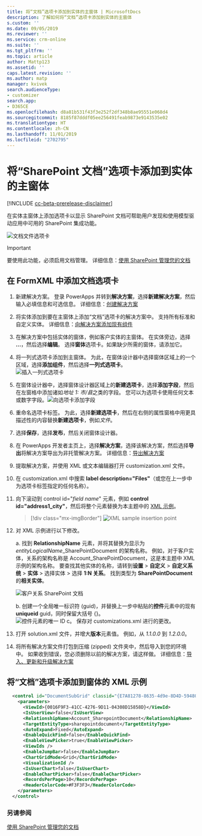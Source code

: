 ```yaml
---
title: 将“文档”选项卡添加到实体的主窗体 | MicrosoftDocs
description: 了解如何将“文档”选项卡添加到实体的主窗体
s.custom: ''
ms.date: 09/05/2019
ms.reviewer: ''
ms.service: crm-online
ms.suite: ''
ms.tgt_pltfrm: ''
ms.topic: article
author: Mattp123
ms.assetid: ''
caps.latest.revision: ''
ms.author: matp
manager: kvivek
search.audienceType:
- customizer
search.app:
- D365CE
ms.openlocfilehash: d8a81b531f43f3e252f2df348b8ae95551e068d4
ms.sourcegitcommit: 8185f87dddf05ee256491feab9873e9143535e02
ms.translationtype: HT
ms.contentlocale: zh-CN
ms.lasthandoff: 11/01/2019
ms.locfileid: "2702795"
---
```

# <a name="add-the-sharepoint-documents-tab-to-the-main-form-for-an-entity"></a>将“SharePoint 文档”选项卡添加到实体的主窗体
[!INCLUDE [cc-beta-prerelease-disclaimer](../../includes/cc-beta-prerelease-disclaimer.md)]

在实体主窗体上添加选项卡以显示 SharePoint 文档可帮助用户发现和使用模型驱动应用中可用的 SharePoint 集成功能。 

![文档文件选项卡](media/document-files-tab.png)

> [!IMPORTANT]
> 要使用此功能，必须启用文档管理。 详细信息：[使用 SharePoint 管理您的文档](/dynamics365/customer-engagement/admin/manage-documents-using-sharepoint)

## <a name="add-the-documents-tab-in-the-formxml"></a>在 FormXML 中添加文档选项卡 
1.  新建解决方案。 登录 PowerApps 并转到**解决方案**，选择**新建解决方案**，然后输入必填信息和可选信息。 详细信息：[创建解决方案](../common-data-service/create-solution.md)
2. 将实体添加到要在主窗体上添加“文档”选项卡的解决方案中。 支持所有标准和自定义实体。 详细信息：[向解决方案添加现有组件](/powerapps/maker/common-data-service/use-solution-explorer#add-an-existing-component-to-a-solution)
3. 在解决方案中包括实体的窗体，例如客户实体的主窗体。 在实体旁边，选择 **...**，然后选择**编辑**。 选择**窗体**选项卡。如果缺少所需的窗体，请添加它。   

4. 将一列式选项卡添加到主窗体。 为此，在窗体设计器中选择窗体区域上的一个区域，选择**添加组件**，然后选择**一列式选项卡**。  
   ![插入一列式选项卡](media/insert-one-column-tab.png)

5. 在窗体设计器中，选择窗体设计器区域上的**新建选项卡**，选择**添加字段**，然后在左窗格中添加诸如*地址 1: 市/县*之类的字段。 您可以为选项卡使用任何文本或数字字段。![向选项卡添加字段](media/add-field-to-tab.png)
6. 重命名选项卡标签。 为此，选择**新建选项卡**，然后在右侧的属性窗格中用更具描述性的内容替换**新建选项卡**，例如*文件*。
7. 选择**保存**，选择**发布**，然后关闭窗体设计器。 
8. 在 PowerApps 开发者主页上，选择**解决方案**，选择该解决方案，然后选择**导出**将解决方案导出为非托管解决方案。 详细信息：[导出解决方案](../common-data-service/import-update-export-solutions.md#export-solutions) 
9. 提取解决方案，并使用 XML 或文本编辑器打开 customization.xml 文件。 
10. 在 customization.xml 中搜索 **label description="Files"**（或您在上一步中为选项卡标签指定的任何名称）。
11. 向下滚动到 control id="*field name*" 元素，例如 **control id="address1_city"**，然后将整个元素替换为本主题中的 [XML 示例](#xml-sample-for-adding-the-documents-tab-to-a-form)。 

    > [!div class="mx-imgBorder"] 
    > ![](media/form-xml.png "XML sample insertion point")

12. 对 XML 示例进行以下修改。 
    
     a. 找到 **RelationshipName** 元素，并将其替换为显示为 *entityLogicalName*_SharePointDocument 的架构名称。 例如，对于客户实体，关系的架构名称是 Account_SharePointDocument，这是本主题中 XML 示例的架构名称。 要查找其他实体的名称，请转到**设置** > **自定义** > **自定义系统** > **实体** > 选择实体 > 选择 **1:N 关系**。 找到类型为 **SharePointDocument** 的**相关实体**。 

      ![客户关系 SharePoint 文档](media/account-sharepointdocument.png)

     b. 创建一个全局唯一标识符 (guid)，并替换上一步中粘贴的**控件**元素中的现有 **uniqueid** guid，同时保留大括号 {}。  
       ![控件元素的唯一 ID](media/control-unique-id.png) c。 保存对 customizations.xml 进行的更改。 
13. 打开 solution.xml 文件，并增大**版本**元素值。 例如，从 *1.1.0.0* 到 *1.2.0.0*。 
14. 将所有解决方案文件打包到压缩 (zipped) 文件夹中，然后导入到您的环境中。 如果收到错误，您必须删除以前的解决方案，请这样做。 详细信息：[导入、更新和升级解决方案](../common-data-service/import-update-export-solutions.md) 

## <a name="xml-sample-for-adding-the-documents-tab-to-a-form"></a>将“文档”选项卡添加到窗体的 XML 示例
```xml
  <control id="DocumentSubGrid" classid="{E7A81278-8635-4d9e-8D4D-59480B391C5B}" indicationOfSubgrid="true" uniqueid="{9cd66b5c-8b7a-6433-c5a5-46a7245dd534}"> 
    <parameters> 
      <ViewId>{0016F9F3-41CC-4276-9D11-04308D15858D}</ViewId> 
      <IsUserView>false</IsUserView>         
      <RelationshipName>Account_SharepointDocument</RelationshipName>
      <TargetEntityType>sharepointdocument</TargetEntityType> 
      <AutoExpand>Fixed</AutoExpand> 
      <EnableQuickFind>false</EnableQuickFind> 
      <EnableViewPicker>true</EnableViewPicker> 
      <ViewIds /> 
      <EnableJumpBar>false</EnableJumpBar> 
      <ChartGridMode>Grid</ChartGridMode> 
      <VisualizationId /> 
      <IsUserChart>false</IsUserChart> 
      <EnableChartPicker>false</EnableChartPicker> 
      <RecordsPerPage>10</RecordsPerPage> 
      <HeaderColorCode>#F3F3F3</HeaderColorCode> 
    </parameters> 
  </control> 
```

### <a name="see-also"></a>另请参阅
[使用 SharePoint 管理您的文档](/dynamics365/customer-engagement/admin/manage-documents-using-sharepoint)